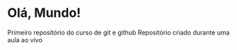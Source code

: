 # Olá, Mundo!
 Primeiro repositório do curso de git e github
 Repositório criado durante uma aula ao vivo
